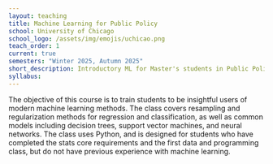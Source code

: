 ```yaml
---
layout: teaching
title: Machine Learning for Public Policy
school: University of Chicago
school_logo: /assets/img/emojis/uchicao.png
teach_order: 1
current: true
semesters: "Winter 2025, Autumn 2025"
short_description: Introductory ML for Master's students in Public Policy.
syllabus: 
---
```


The objective of this course is to train students to be insightful users of modern machine learning methods. The class covers resampling and regularization methods for regression and classification, as well as common models including decision trees, support vector machines, and neural networks. The class uses Python, and is designed for students who have completed the stats core requirements and the first data and programming class, but do not have previous experience with machine learning.
